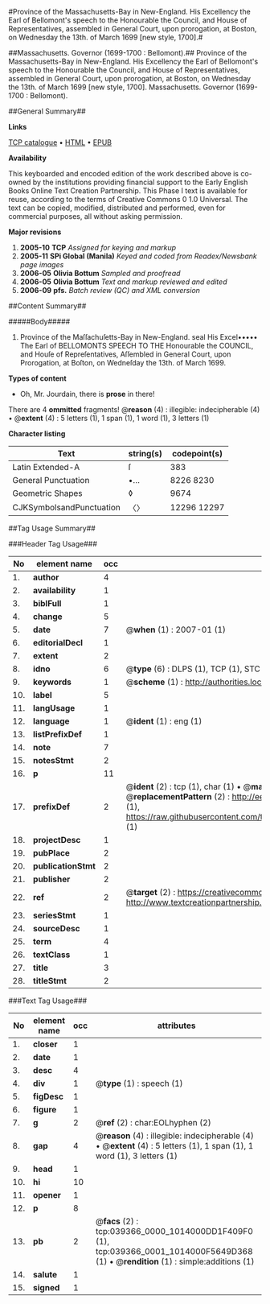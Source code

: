 #Province of the Massachusetts-Bay in New-England. His Excellency the Earl of Bellomont's speech to the Honourable the Council, and House of Representatives, assembled in General Court, upon prorogation, at Boston, on Wednesday the 13th. of March 1699 [new style, 1700].#

##Massachusetts. Governor (1699-1700 : Bellomont).##
Province of the Massachusetts-Bay in New-England. His Excellency the Earl of Bellomont's speech to the Honourable the Council, and House of Representatives, assembled in General Court, upon prorogation, at Boston, on Wednesday the 13th. of March 1699 [new style, 1700].
Massachusetts. Governor (1699-1700 : Bellomont).

##General Summary##

**Links**

[TCP catalogue](http://www.ota.ox.ac.uk/tcp/)  • 
[HTML](http://tei.it.ox.ac.uk/tcp/Texts-HTML/free/N29/N29562.html)  • 
[EPUB](http://tei.it.ox.ac.uk/tcp/Texts-EPUB/free/N29/N29562.epub)

**Availability**

This keyboarded and encoded edition of the
	       work described above is co-owned by the institutions
	       providing financial support to the Early English Books
	       Online Text Creation Partnership. This Phase I text is
	       available for reuse, according to the terms of Creative
	       Commons 0 1.0 Universal. The text can be copied,
	       modified, distributed and performed, even for
	       commercial purposes, all without asking permission.

**Major revisions**

1. __2005-10__ __TCP__ *Assigned for keying and markup*
1. __2005-11__ __SPi Global (Manila)__ *Keyed and coded from Readex/Newsbank page images*
1. __2006-05__ __Olivia Bottum__ *Sampled and proofread*
1. __2006-05__ __Olivia Bottum__ *Text and markup reviewed and edited*
1. __2006-09__ __pfs.__ *Batch review (QC) and XML conversion*

##Content Summary##

#####Body#####

1. Province of the Maſſachuſetts-Bay in New-England. seal His Excel••••• The Earl of BELLOMONTS SPEECH TO THE Honourable the COUNCIL, and Houſe of Repreſentatives, Aſſembled in General Court, upon Prorogation, at Boſton, on Wedneſday the
13th. of March 1699.

**Types of content**

  * Oh, Mr. Jourdain, there is **prose** in there!

There are 4 **ommitted** fragments! 
 @__reason__ (4) : illegible: indecipherable (4)  •  @__extent__ (4) : 5 letters (1), 1 span (1), 1 word (1), 3 letters (1)

**Character listing**


|Text|string(s)|codepoint(s)|
|---|---|---|
|Latin Extended-A|ſ|383|
|General Punctuation|•…|8226 8230|
|Geometric Shapes|◊|9674|
|CJKSymbolsandPunctuation|〈〉|12296 12297|

##Tag Usage Summary##

###Header Tag Usage###

|No|element name|occ|attributes|
|---|---|---|---|
|1.|__author__|4||
|2.|__availability__|1||
|3.|__biblFull__|1||
|4.|__change__|5||
|5.|__date__|7| @__when__ (1) : 2007-01 (1)|
|6.|__editorialDecl__|1||
|7.|__extent__|2||
|8.|__idno__|6| @__type__ (6) : DLPS (1), TCP (1), STC (1), NOTIS (1), IMAGE-SET (1), EVANS-CITATION (1)|
|9.|__keywords__|1| @__scheme__ (1) : http://authorities.loc.gov/ (1)|
|10.|__label__|5||
|11.|__langUsage__|1||
|12.|__language__|1| @__ident__ (1) : eng (1)|
|13.|__listPrefixDef__|1||
|14.|__note__|7||
|15.|__notesStmt__|2||
|16.|__p__|11||
|17.|__prefixDef__|2| @__ident__ (2) : tcp (1), char (1)  •  @__matchPattern__ (2) : ([0-9\-]+):([0-9IVX]+) (1), (.+) (1)  •  @__replacementPattern__ (2) : http://eebo.chadwyck.com/downloadtiff?vid=$1&page=$2 (1), https://raw.githubusercontent.com/textcreationpartnership/Texts/master/tcpchars.xml#$1 (1)|
|18.|__projectDesc__|1||
|19.|__pubPlace__|2||
|20.|__publicationStmt__|2||
|21.|__publisher__|2||
|22.|__ref__|2| @__target__ (2) : https://creativecommons.org/publicdomain/zero/1.0/ (1), http://www.textcreationpartnership.org/docs/. (1)|
|23.|__seriesStmt__|1||
|24.|__sourceDesc__|1||
|25.|__term__|4||
|26.|__textClass__|1||
|27.|__title__|3||
|28.|__titleStmt__|2||


###Text Tag Usage###

|No|element name|occ|attributes|
|---|---|---|---|
|1.|__closer__|1||
|2.|__date__|1||
|3.|__desc__|4||
|4.|__div__|1| @__type__ (1) : speech (1)|
|5.|__figDesc__|1||
|6.|__figure__|1||
|7.|__g__|2| @__ref__ (2) : char:EOLhyphen (2)|
|8.|__gap__|4| @__reason__ (4) : illegible: indecipherable (4)  •  @__extent__ (4) : 5 letters (1), 1 span (1), 1 word (1), 3 letters (1)|
|9.|__head__|1||
|10.|__hi__|10||
|11.|__opener__|1||
|12.|__p__|8||
|13.|__pb__|2| @__facs__ (2) : tcp:039366_0000_1014000DD1F409F0 (1), tcp:039366_0001_1014000F5649D368 (1)  •  @__rendition__ (1) : simple:additions (1)|
|14.|__salute__|1||
|15.|__signed__|1||
